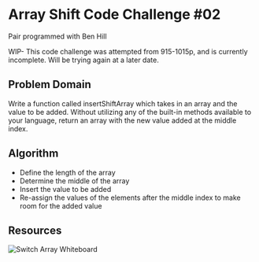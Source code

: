 # Array Shift Code Challenge #02

Pair programmed with Ben Hill 

WIP- This code challenge was attempted from 915-1015p, and is currently incomplete. Will be trying again at a later date. 

## Problem Domain

Write a function called insertShiftArray which takes in an array and the value to be added. Without utilizing any of the built-in methods available to your language, return an array with the new value added at the middle index.

## Algorithm
- Define the length of the array
- Determine the middle of the array 
- Insert the value to be added
- Re-assign the values of the elements after the middle index to make room for the added value


## Resources

![Switch Array Whiteboard](Whiteboardcc2.png)